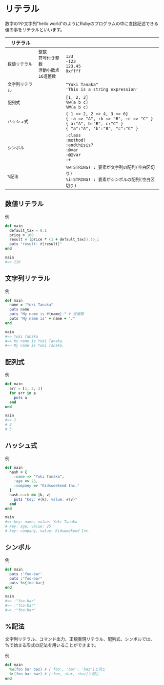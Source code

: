 # リテラル

数字の1や文字列"hello world"のようにRubyのプログラムの中に直接記述できる値の事をリテラルといいます。

|  リテラル     |    |    |
|----------|----------|----------|
|  `数値リテラル`  |  `整数`<br>`符号付き整数`<br>`浮動小数点`<br>`16進整数` |  `123`<br>`-123`<br>`123.45`<br>`0xffff`  |
|  `文字列リテラル`  |    |  `"Yuki Tanaka"`<br>`'This is a string expression'`  |
|  `配列式`  |    |  `[1, 2, 3]`<br>`%w(a b c)`<br>`%W(a b c)`  |
|  `ハッシュ式`  |   |  `{ 1 => 2, 2 => 4, 3 => 6}`<br>`{ :a => "A", :b => "B", :c => "C" }`<br>`{ a:"A", b:"B", c:"C" }`<br>`{ "a":"A", 'b':"B", "c":"C" }`  |
|  `シンボル`  |    |  `:class`<br>`:method!`<br>`:andthisis?`<br>`:@var`<br>`:@@var`<br>`:+`  |
|  `%記法`  |    |  `%w!STRING! : 要素が文字列の配列(空白区切り)`<br>`%i!STRING! : 要素がシンボルの配列(空白区切り)`  |


## 数値リテラル

例

```ruby
def main
  default_tax = 0.1
  price = 100
  result = (price * (1 + default_tax)).to_i
  puts "result: #{result}"
end

main
#=> 110
```

## 文字列リテラル

例

```ruby
def main
  name = "Yuki Tanaka"
  puts name
  puts "My name is #{name}." # 式展開
  puts "My name is" + name + "."
end

main
#=> Yuki Tanaka
#=> My name is Yuki Tanaka.
#=> My name is Yuki Tanaka.
```

## 配列式

例

```ruby
def main
  arr = [1, 2, 3]
  for arr in a
    puts a
  end
end

main
#=> 1
# 2
# 3
```

## ハッシュ式

例

```ruby
def main
  hash = {
    :name => "Yuki Tanaka",
    :age => 25,
    :company => "Kidsweekend Inc."
  }
  hash.each do |k, v|
    puts "key: #{k}, value: #{v}"
  end
end

main
#=> key: name, value: Yuki Tanaka
# key: age, value: 25
# key: company, value: Kidsweekend Inc.
```

## シンボル

例

```ruby
def main
  puts :'foo-bar'
  puts :"foo-bar" 
  puts %s{foo-bar}
end

main
#=> :"foo-bar"
#=> :"foo-bar"
#=> :"foo-bar"
```

## %記法

文字列リテラル、コマンド出力、正規表現リテラル、配列式、シンボルでは、 %で始まる形式の記法を用いることができます。

例

```ruby
def main
  %w(foo bar baz) # ['foo', 'bar', 'baz']と同じ
  %i(foo bar baz) # [:foo, :bar, :baz]と同じ
end
```